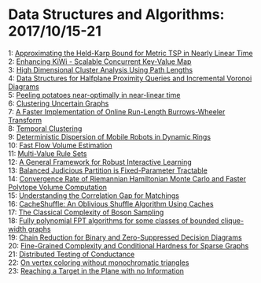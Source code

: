 # Data Structures and Algorithms: 2017/10/15-21  
1: [Approximating the Held-Karp Bound for Metric TSP in Nearly Linear Time](https://doi.org/10.48550/arXiv.1702.04307)  
2: [Enhancing KiWi - Scalable Concurrent Key-Value Map](https://doi.org/10.48550/arXiv.1709.02225)  
3: [High Dimensional Cluster Analysis Using Path Lengths](https://doi.org/10.48550/arXiv.1710.04886)  
4: [Data Structures for Halfplane Proximity Queries and Incremental Voronoi  Diagrams](https://doi.org/10.48550/arXiv.cs/0512091)  
5: [Peeling potatoes near-optimally in near-linear time](https://doi.org/10.48550/arXiv.1406.1368)  
6: [Clustering Uncertain Graphs](https://doi.org/10.48550/arXiv.1612.06675)  
7: [A Faster Implementation of Online Run-Length Burrows-Wheeler Transform](https://doi.org/10.48550/arXiv.1704.05233)  
8: [Temporal Clustering](https://doi.org/10.48550/arXiv.1704.05964)  
9: [Deterministic Dispersion of Mobile Robots in Dynamic Rings](https://doi.org/10.48550/arXiv.1707.06391)  
10: [Fast Flow Volume Estimation](https://doi.org/10.48550/arXiv.1710.03155)  
11: [Multi-Value Rule Sets](https://doi.org/10.48550/arXiv.1710.05257)  
12: [A General Framework for Robust Interactive Learning](https://doi.org/10.48550/arXiv.1710.05422)  
13: [Balanced Judicious Partition is Fixed-Parameter Tractable](https://doi.org/10.48550/arXiv.1710.05491)  
14: [Convergence Rate of Riemannian Hamiltonian Monte Carlo and Faster  Polytope Volume Computation](https://doi.org/10.48550/arXiv.1710.06261)  
15: [Understanding the Correlation Gap for Matchings](https://doi.org/10.48550/arXiv.1710.06339)  
16: [CacheShuffle: An Oblivious Shuffle Algorithm Using Caches](https://doi.org/10.48550/arXiv.1705.07069)  
17: [The Classical Complexity of Boson Sampling](https://doi.org/10.48550/arXiv.1706.01260)  
18: [Fully polynomial FPT algorithms for some classes of bounded clique-width  graphs](https://doi.org/10.48550/arXiv.1707.05016)  
19: [Chain Reduction for Binary and Zero-Suppressed Decision Diagrams](https://doi.org/10.48550/arXiv.1710.06500)  
20: [Fine-Grained Complexity and Conditional Hardness for Sparse Graphs](https://doi.org/10.48550/arXiv.1611.07008)  
21: [Distributed Testing of Conductance](https://doi.org/10.48550/arXiv.1705.08174)  
22: [On vertex coloring without monochromatic triangles](https://doi.org/10.48550/arXiv.1710.07132)  
23: [Reaching a Target in the Plane with no Information](https://doi.org/10.48550/arXiv.1710.07145)  